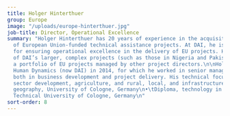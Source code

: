 ```yaml
---
title: Holger Hinterthuer
group: Europe
image: "/uploads/europe-hinterthuer.jpg"
job-title: Director, Operational Excellence
summary: "Holger Hinterthuer has 20 years of experience in the acquisition and delivery
  of European Union-funded technical assistance projects. At DAI, he is responsible
  for ensuring operational excellence in the delivery of EU projects. He manages several
  of DAI’s larger, complex projects (such as those in Nigeria and Pakistan) and oversees
  a portfolio of EU projects managed by other project directors.\n\nHolger joined
  Human Dynamics (now DAI) in 2014, for which he worked in senior management positions
  both in business development and project delivery. His technical focus is private
  sector development, agriculture, and rural, local, and infrastructure development.\n\n•\tM.A.,
  geography, University of Cologne, Germany\n•\tDiploma, technology in the tropics,
  Technical University of Cologne, Germany\n"
sort-order: 8
---
```


